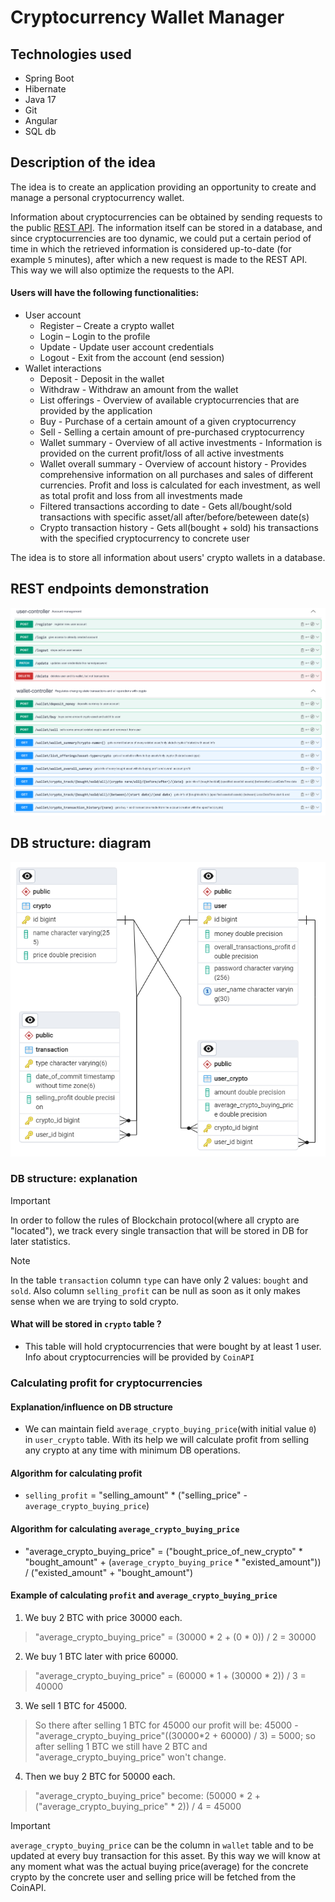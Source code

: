 # Cryptocurrency Wallet Manager

## Technologies used
* Spring Boot
* Hibernate
* Java 17
* Git
* Angular
* SQL db

## Description of the idea
The idea is to create an application providing an opportunity to create and manage a personal cryptocurrency wallet.

Information about cryptocurrencies can be obtained by sending requests to the public [REST API](https://www.coinapi.io/). The information itself can be stored in a database, and since cryptocurrencies are too dynamic, we could put a certain period of time in which the retrieved information is considered up-to-date (for example ```5``` minutes), after which a new request is made to the REST API. This way we will also optimize the requests to the API.

#### Users will have the following functionalities:
* User account
  * Register – Create a crypto wallet
  * Login – Login to the profile
  * Update - Update user account credentials
  * Logout - Exit from the account (end session)
* Wallet interactions
  * Deposit - Deposit in the wallet
  * Withdraw - Withdraw an amount from the wallet
  * List offerings - Overview of available cryptocurrencies that are provided by the application
  * Buy - Purchase of a certain amount of a given cryptocurrency
  * Sell - Selling a certain amount of pre-purchased cryptocurrency
  * Wallet summary - Overview of all active investments - Information is provided on the current profit/loss of all active investments
  * Wallet overall summary - Overview of account history - Provides comprehensive information on all purchases and sales of different currencies. Profit and loss is calculated for each investment, as well as   total profit and loss from all investments made
  * Filtered transactions according to date - Gets all/bought/sold transactions with specific asset/all after/before/beteween date(s)
  * Crypto transaction history - Gets all(bought + sold) his transactions with the specified cryptocurrency to concrete user

The idea is to store all information about users' crypto wallets in a database.

## REST endpoints demonstration
![REST endpoints](./img/REST%20endpoints.png)

## DB structure: diagram
![DB structure](./img/DB%20diagram.png)

### DB structure: explanation
> [!IMPORTANT]
> In order to follow the rules of Blockchain protocol(where all crypto are "located"), we track every single transaction that will be stored in DB for later statistics.

> [!NOTE]
> In the table ```transaction``` column ```type``` can have only 2 values: ```bought``` and ```sold```. Also column ```selling_profit``` can be null as soon as it only makes sense when we are trying to sold crypto.

#### What will be stored in ```crypto``` table ?
* This table will hold cryptocurrencies that were bought by at least 1 user. Info about cryptocurrencies will be provided by ```CoinAPI```

### Calculating profit for cryptocurrencies
#### Explanation/influence on DB structure
* We can maintain field ```average_crypto_buying_price```(with initial value ```0```) in ```user_crypto``` table. With its help we will calculate profit from selling any crypto at any time with minimum DB operations.   
#### Algorithm for calculating profit
* ```selling_profit``` = "selling_amount" * ("selling_price" - ```average_crypto_buying_price```)
#### Algorithm for calculating ```average_crypto_buying_price```
* "average_crypto_buying_price" = ("bought_price_of_new_crypto" * "bought_amount" + (```average_crypto_buying_price``` * "existed_amount")) / ("existed_amount" + "bought_amount")
#### Example of calculating ```profit``` and ```average_crypto_buying_price```
1) We buy 2 BTC with price 30000 each.
> "average_crypto_buying_price" = (30000 * 2 + (0 * 0)) / 2 = 30000
2) We buy 1 BTC later with price 60000.
> "average_crypto_buying_price" = (60000 * 1 + (30000 * 2)) / 3 = 40000
3) We sell 1 BTC for 45000.
> So there after selling 1 BTC for 45000 our profit will be: 45000 - "average_crypto_buying_price"((30000*2 + 60000) / 3) = 5000; so after selling 1 BTC we still have 2 BTC and "average_crypto_buying_price" won't change.
4) Then we buy 2 BTC for 50000 each.
> "average_crypto_buying_price" become: (50000 * 2 + ("average_crypto_buying_price" * 2)) / 4 = 45000

> [!IMPORTANT] 
> ```average_crypto_buying_price``` can be the column in ```wallet``` table and to be updated at every buy transaction for this asset. By this way we will know at any moment what was the actual buying price(average) for the concrete crypto by the concrete user and selling price will be fetched from the CoinAPI.

